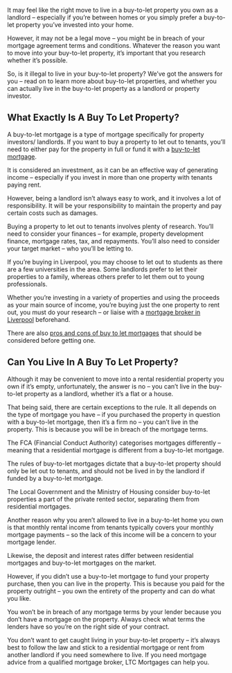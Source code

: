 It may feel like the right move to live in a buy-to-let property you own as a landlord – especially if you’re between homes or you simply prefer a buy-to-let property you’ve invested into your home.

  

However, it may not be a legal move – you might be in breach of your mortgage agreement terms and conditions. Whatever the reason you want to move into your buy-to-let property, it’s important that you research whether it’s possible.

  

So, is it illegal to live in your buy-to-let property? We’ve got the answers for you – read on to learn more about buy-to-let properties, and whether you can actually live in the buy-to-let property as a landlord or property investor.  

## What Exactly Is A Buy To Let Property?  

A buy-to-let mortgage is a type of mortgage specifically for property investors/ landlords. If you want to buy a property to let out to tenants, you’ll need to either pay for the property in full or fund it with a [buy-to-let mortgage](https://www.ltcmortgages.co.uk/buy-to-let).

  

It is considered an investment, as it can be an effective way of generating income – especially if you invest in more than one property with tenants paying rent.

  

However, being a landlord isn’t always easy to work, and it involves a lot of responsibility. It will be your responsibility to maintain the property and pay certain costs such as damages.

  

Buying a property to let out to tenants involves plenty of research. You’ll need to consider your finances – for example, property development finance, mortgage rates, tax, and repayments. You’ll also need to consider your target market – who you’ll be letting to.

  

If you’re buying in Liverpool, you may choose to let out to students as there are a few universities in the area. Some landlords prefer to let their properties to a family, whereas others prefer to let them out to young professionals.

  

Whether you’re investing in a variety of properties and using the proceeds as your main source of income, you’re buying just the one property to rent out, you must do your research – or liaise with a [mortgage broker in Liverpool](https://www.ltcmortgages.co.uk/mortgage-broker-liverpool) beforehand.

  

There are also [pros and cons of buy to let mortgages](https://www.ltcmortgages.co.uk/pros-and-cons-of-a-buy-to-let-mortgage) that should be considered before getting one.  

## Can You Live In A Buy To Let Property?  

Although it may be convenient to move into a rental residential property you own if it’s empty, unfortunately, the answer is no – you can’t live in the buy-to-let property as a landlord, whether it’s a flat or a house.

  

That being said, there are certain exceptions to the rule. It all depends on the type of mortgage you have – if you purchased the property in question with a buy-to-let mortgage, then it’s a firm no – you can’t live in the property. This is because you will be in breach of the mortgage terms.

  

The FCA (Financial Conduct Authority) categorises mortgages differently – meaning that a residential mortgage is different from a buy-to-let mortgage.

  

The rules of buy-to-let mortgages dictate that a buy-to-let property should only be let out to tenants, and should not be lived in by the landlord if funded by a buy-to-let mortgage.

  

The Local Government and the Ministry of Housing consider buy-to-let properties a part of the private rented sector, separating them from residential mortgages.  

  

Another reason why you aren’t allowed to live in a buy-to-let home you own is that monthly rental income from tenants typically covers your monthly mortgage payments – so the lack of this income will be a concern to your mortgage lender.

  

Likewise, the deposit and interest rates differ between residential mortgages and buy-to-let mortgages on the market.

  

However, if you didn’t use a buy-to-let mortgage to fund your property purchase, then you can live in the property. This is because you paid for the property outright – you own the entirety of the property and can do what you like.

  

You won’t be in breach of any mortgage terms by your lender because you don’t have a mortgage on the property. Always check what terms the lenders have so you’re on the right side of your contract.

  

You don’t want to get caught living in your buy-to-let property – it’s always best to follow the law and stick to a residential mortgage or rent from another landlord if you need somewhere to live. If you need mortgage advice from a qualified mortgage broker, LTC Mortgages can help you.